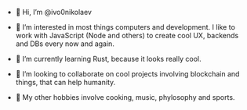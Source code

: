 - 👋 Hi, I’m @ivo0nikolaev
- 👀 I’m interested in most things computers and development. I like to work with JavaScript (Node and others) to create cool UX, backends and
DBs every now and again. 
- 🌱 I’m currently learning Rust, because it looks really cool.
- 💞️ I’m looking to collaborate on cool projects involving blockchain and things, that can help humanity.

- 🎸 My other hobbies involve cooking, music, phylosophy and sports. 

<!---
ivo0nikolaev/ivo0nikolaev is a ✨ special ✨ repository because its `README.md` (this file) appears on your GitHub profile.
You can click the Preview link to take a look at your changes.
--->
